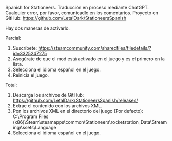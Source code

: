 Spanish for Stationeers.
Traducción en proceso mediante ChatGPT. Cualquier error, por favor, comunicadlo en los comentarios.
Proyecto en GitHub: https://github.com/LetalDark/StationeersSpanish

Hay dos maneras de activarlo.

Parcial:

1. Suscríbete:
https://steamcommunity.com/sharedfiles/filedetails/?id=3325247275
2. Asegúrate de que el mod está activado en el juego y es el primero en la lista.
3. Selecciona el idioma español en el juego.
4. Reinicia el juego.

Total:

1. Descarga los archivos de GitHub:
https://github.com/LetalDark/StationeersSpanish/releases/
2. Extrae el contenido con los archivos XML.
3. Pon los archivos XML en el directorio del juego (Por defecto):
C:\Program Files (x86)\Steam\steamapps\common\Stationeers\rocketstation_Data\StreamingAssets\Language
4. Selecciona el idioma español en el juego.

